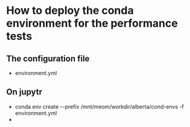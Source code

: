 # How to deploy the conda environment for the performance tests

## The configuration file 

  - environment.yml
  
## On jupytr

 - conda env create --prefix /mnt/meom/workdir/alberta/cond-envs -f environment.yml
 - 
